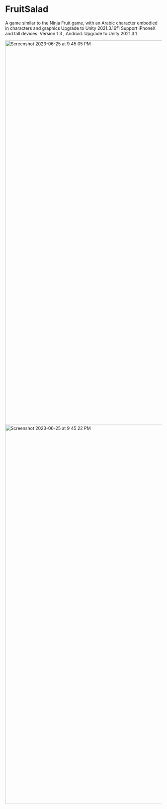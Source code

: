 # FruitSalad
A game similar to the Ninja Fruit game, with an Arabic character embodied in characters and graphics
Upgrade to Unity 2021.3.16f1 Support iPhoneX and tall devices. Version 1.3 , Android. Upgrade to Unity 2021.3.1

<img width="1237" alt="Screenshot 2023-06-25 at 9 45 05 PM" src="https://github.com/Muaz85/Safrjat/assets/29059007/00587c88-af4e-4f3b-a1a3-af13465aac06">
<img width="1220" alt="Screenshot 2023-06-25 at 9 45 22 PM" src="https://github.com/Muaz85/Safrjat/assets/29059007/6c49b7c9-fe20-4c24-ad55-19383d081b78">
